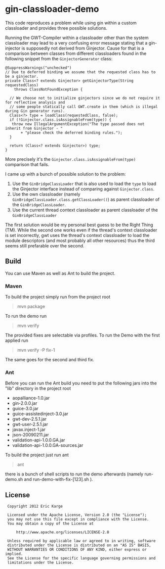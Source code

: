 # gin-classloader-demo

This code reproduces a problem while using gin within a custom classloader
and provides three possible solutions.

Running the GWT-Compiler within a classloader other than the system classloader may lead
to a very confusing error message stating that a gin-injector is supposedly not derived
from Ginjector. Cause for that is a comparison between classes from different classloaders
found in the following snippet from the `GinjectorGenerator` class:

    @SuppressWarnings("unchecked")
    // Due to deferred binding we assume that the requested class has to be a ginjector.
    private Class<? extends Ginjector> getGinjectorType(String requestedClass)
        throws ClassNotFoundException {

      // We choose not to initialize ginjectors since we do not require it for reflective analysis and
      // some people statically call GWT.create in them (which is illegal during Gin generator runs).
      Class<?> type = loadClass(requestedClass, false);
      if (!Ginjector.class.isAssignableFrom(type)) {
       throw new IllegalArgumentException("The type passed does not inherit from Ginjector - "
           + "please check the deferred binding rules.");
      }
    
      return (Class<? extends Ginjector>) type;
    }
More precisely it's the `Ginjector.class.isAssignableFrom(type)` comparison that fails.

I came up with a bunch of possible solution to the problem:

 1. Use the `GinBridgeClassLoader` that is also used to load the `type` to load the Ginjector interface
    instead of comparing against `Ginjector.class`.
 2. Use the own classloader (namely `GinBridgeClassLoader.class.getClassLoader()`) as
    parent classloader of the `GinBridgeClassLoader`.
 3. Use the current thread context classloader as parent classloader of the `GinBridgeClassLoader`

The first solution would be my personal best guess to be the Right Thing (TM). While the second one works
even if the thread's context classloader is set incorrectly, gwt uses the thread's context classloader to
load the module descriptors (and most probably all other resources) thus the third seems still prefarable
over the second.


## Build

You can use Maven as well as Ant to build the project.


### Maven

To build the project simply run from the project root
> mvn package

To run the demo run
> mvn verify

The provided fixes are selectable via profiles. To run the Demo with the first applied run
> mvn verify -P fix-1

The same goes for the second and third fix.


### Ant

Before you can run the Ant build you need to put the following jars into the "lib" directory in the project root

 * aopalliance-1.0.jar
 * gin-2.0.0.jar
 * guice-3.0.jar
 * guice-assistedinject-3.0.jar
 * gwt-dev-2.5.1.jar
 * gwt-user-2.5.1.jar
 * javax.inject-1.jar
 * json-20090211.jar
 * validation-api-1.0.0.GA.jar
 * validation-api-1.0.0.GA-sources.jar

To build the project just run ant
> ant

there is a bunch of shell scripts to run the demo afterwards (namely
     run-demo.sh
and
     run-demo-with-fix-[123].sh
).

License
-------
     Copyright 2012 Eric Karge

     Licensed under the Apache License, Version 2.0 (the "License");
     you may not use this file except in compliance with the License.
     You may obtain a copy of the License at

         http://www.apache.org/licenses/LICENSE-2.0

     Unless required by applicable law or agreed to in writing, software
     distributed under the License is distributed on an "AS IS" BASIS,
     WITHOUT WARRANTIES OR CONDITIONS OF ANY KIND, either express or implied.
     See the License for the specific language governing permissions and
     limitations under the License.
